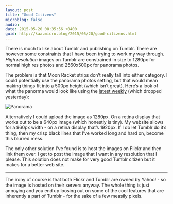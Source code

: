 ```yaml
---
layout: post
title: "Good Citizens"
microblog: false
audio: 
date: 2015-05-20 08:35:56 +0400
guid: http://kaa.micro.blog/2015/05/20/good-citizens.html
---
```

<p>There is much to like about Tumblr and publishing on Tumblr. There are however some constraints that I have been trying to work my way through. <em>High resolution</em> images on Tumblr are constrained in size to 1280px for normal high res photos and 2560x500px for panorama photos.</p>

<p>The problem is that Moon Racket strips don&rsquo;t really fall into either category. I could potentially use the panorama photos setting, but that would mean making things fit into a 500px height (which isn&rsquo;t great). Here&rsquo;s a look of what the panorma would look like using the <a href="http://moonracket.com/post/119418092109/in-plain-sight">latest weekly</a> (which dropped yesterday):</p>

<p><img src="http://www.kaa.bz/uploads/2018/a59360f369.jpg" alt="Panorama" /></p>

<p>Alternatively I could upload the image as 1280px. On a retina display that works out to be a 640px image (which honestly is tiny). My website allows for a 960px width - on a retina display that&rsquo;s 1920px. If I do let Tumblr do it&rsquo;s thing, then my crisp black lines that I&rsquo;ve worked long and hard on, become this blurred mess.</p>

<p>The only other solution I&rsquo;ve found is to host the images on Flickr and then link them over. I get to post the image that I want in any resolution that I please. This solution does not make for very good Tumblr citizen but it makes for a better web site.</p>

<hr /><p>The irony of course is that both Flickr and Tumblr are owned by Yahoo! - so the image is hosted on their servers anyway. The whole thing is just annoying and you end up loosing out on some of the cool features that are inherently a part of Tumblr - for the sake of a few measily pixels.</p>
